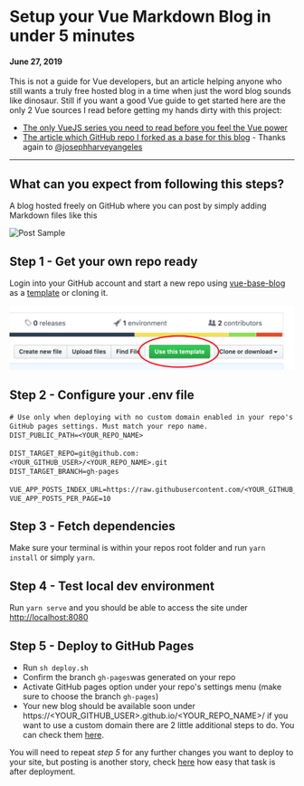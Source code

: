 # Setup your Vue Markdown Blog in under 5 minutes
#### June 27, 2019

This is not a guide for Vue developers, but an article helping anyone who still wants a truly free hosted blog in a time when just 
the word blog sounds like dinosaur. Still if you want a good Vue guide to get started here are the only 2 Vue sources I read before 
getting my hands dirty with this project:

- [The only VueJS series you need to read before you feel the Vue power](https://css-tricks.com/intro-to-vue-1-rendering-directives-events/)
- [The article which GitHub repo I forked as a base for this blog](https://medium.com/@yhev/creating-a-simple-blog-using-vue-with-markdown-487979e1b62d) - Thanks again to [@josephharveyangeles](https://github.com/josephharveyangeles)

---

## What can you expect from following this steps?
A blog hosted freely on GitHub where you can post by simply adding Markdown files like this 

![Post Sample](https://raw.githubusercontent.com/yeikiu/vue-base-blog/master/data/assets/post-sample.png)

## Step 1 - Get your own repo ready

Login into your GitHub account and start a new repo using [vue-base-blog](https://github.com/yeikiu/vue-base-blog) as a [template](https://github.com/yeikiu/vue-base-blog/generate) or cloning it.

![Use GitHub Template](data/assets/step1-github.png)

## Step 2 - Configure your .env file

```
# Use only when deploying with no custom domain enabled in your repo's GitHub pages settings. Must match your repo name.
DIST_PUBLIC_PATH=<YOUR_REPO_NAME>

DIST_TARGET_REPO=git@github.com:<YOUR_GITHUB_USER>/<YOUR_REPO_NAME>.git
DIST_TARGET_BRANCH=gh-pages

VUE_APP_POSTS_INDEX_URL=https://raw.githubusercontent.com/<YOUR_GITHUB_USER>/<YOUR_REPO_NAME>/master/data/posts_index.json
VUE_APP_POSTS_PER_PAGE=10
```

## Step 3 - Fetch dependencies

Make sure your terminal is within your repos root folder and run `yarn install` or simply `yarn`.

## Step 4 - Test local dev environment

Run `yarn serve` and you should be able to access the site under [http://localhost:8080](http://localhost:8080)

## Step 5 - Deploy to GitHub Pages

- Run `sh deploy.sh`
- Confirm the branch `gh-pages`was generated on your repo
- Activate GitHub pages option under your repo's settings menu (make sure to choose the branch `gh-pages`)
- Your new blog should be available soon under https://<YOUR_GITHUB_USER>.github.io/<YOUR_REPO_NAME>/ if you want to
use a custom domain there are 2 little additional steps to do. You can check them [here](https://help.github.com/en/articles/using-a-custom-domain-with-github-pages).

You will need to repeat *step 5* for any further changes you want to deploy to your site, but posting is another story,
check [here](https://yeikiu.github.io/vue-base-blog/#/guide/post-with-github) how easy that task is after deployment.
